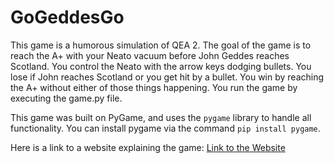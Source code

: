 # GoGeddesGo

This game is a humorous simulation of QEA 2. The goal of the game is to reach the A+ with your Neato vacuum before
John Geddes reaches Scotland. You control the Neato with the arrow keys dodging bullets. You lose if John reaches
Scotland or you get hit by a bullet. You win by reaching the A+ without either of those things happening. You run
the game by executing the game.py file. 

This game was built on PyGame, and uses the `pygame` library to handle all functionality. You can install pygame
via the command `pip install pygame`. 

Here is a link to a website explaining the game: [Link to the Website](https://avap455.github.io/cayman)
